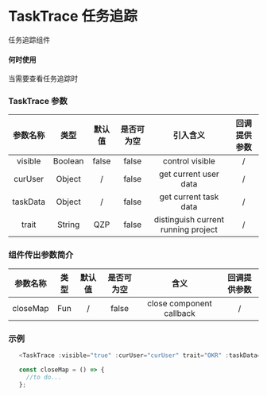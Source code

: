 # TaskTrace 任务追踪

任务追踪组件

#### 何时使用

当需要查看任务追踪时

### TaskTrace 参数

| 参数名称 |  类型   | 默认值 | 是否可为空 |              引入含义               | 回调提供参数 |
| :------: | :-----: | :----: | :--------: | :---------------------------------: | :----------: |
| visible  | Boolean | false  |   false    |           control visible           |      /       |
| curUser  | Object  |   /    |   false    |        get current user data        |      /       |
| taskData | Object  |   /    |   false    |        get current task data        |      /       |
|  trait   | String  |  QZP   |   false    | distinguish current running project |      /       |
  
### 组件传出参数简介

| 参数名称 | 类型  | 默认值 | 是否可为空 |           含义           | 回调提供参数 |
| :------: | :---: | :----: | :--------: | :----------------------: | :----------: |
| closeMap |  Fun  |   /    |   false    | close component callback |      /       |

### 示例

```js
   <TaskTrace :visible="true" :curUser="curUser" trait="OKR" :taskData="taskData" @closeMap="closeMap" />

   const closeMap = () => {
     //to do...
   };
```   
